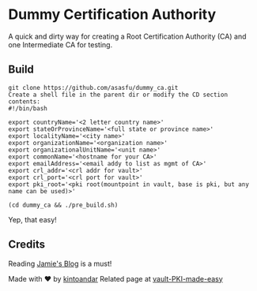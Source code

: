 # Dummy Certification Authority
A quick and dirty way for creating a Root Certification Authority (CA) and one Intermediate CA for testing.

## Build
```
git clone https://github.com/asasfu/dummy_ca.git
Create a shell file in the parent dir or modify the CD section
contents: 
#!/bin/bash

export countryName='<2 letter country name>'
export stateOrProvinceName='<full state or province name>'
export localityName='<city name>'
export organizationName='<organization name>'
export organizationalUnitName='<unit name>'
export commonName='<hostname for your CA>'
export emailAddress='<email addy to list as mgmt of CA>'
export crl_addr='<crl addr for vault>'
export crl_port='<crl port for vault>'
export pki_root='<pki root(mountpoint in vault, base is pki, but any name can be used)>'

(cd dummy_ca && ./pre_build.sh)
```
Yep, that easy!

## Credits
Reading [Jamie's Blog](https://jamielinux.com/docs/openssl-certificate-authority/) is a must!

Made with ♥️ by [kintoandar](https://blog.kintoandar.com)
Related page at [vault-PKI-made-easy](https://blog.kintoandar.com/2015/11/vault-PKI-made-easy.html)
